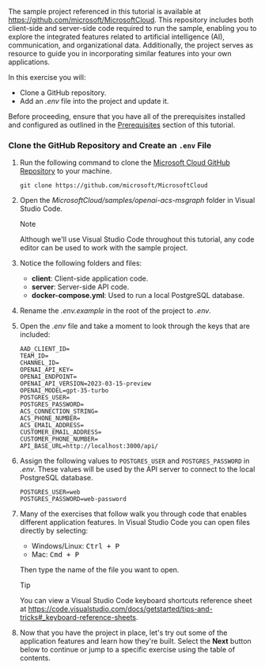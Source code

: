 <!-- markdownlint-disable MD041 -->

The sample project referenced in this tutorial is available at <a href="https://github.com/microsoft/MicrosoftCloud" target="_blank" rel="noopener">https://github.com/microsoft/MicrosoftCloud</a>. This repository includes both client-side and server-side code required to run the sample, enabling you to explore the integrated features related to artificial intelligence (AI), communication, and organizational data. Additionally, the project serves as resource to guide you in incorporating similar features into your own applications.

In this exercise you will:

- Clone a GitHub repository.
- Add an *.env* file into the project and update it.

Before proceeding, ensure that you have all of the prerequisites installed and configured as outlined in the [Prerequisites](/microsoft-cloud/dev/tutorials/openai-acs-msgraph/#prerequisites) section of this tutorial.

### Clone the GitHub Repository and Create an `.env` File

1. Run the following command to clone the [Microsoft Cloud GitHub Repository](https://github.com/microsoft/MicrosoftCloud) to your machine.

    ```console
    git clone https://github.com/microsoft/MicrosoftCloud
    ```

1. Open the *MicrosoftCloud/samples/openai-acs-msgraph* folder in Visual Studio Code.

    > [!NOTE]
    > Although we'll use Visual Studio Code throughout this tutorial, any code editor can be used to work with the sample project.

1. Notice the following folders and files:

    - **client**: Client-side application code.
    - **server**: Server-side API code.
    - **docker-compose.yml**: Used to run a local PostgreSQL database.

1. Rename the *.env.example* in the root of the project to *.env*. 

1. Open the *.env* file and take a moment to look through the keys that are included:

    ```
    AAD_CLIENT_ID=
    TEAM_ID=
    CHANNEL_ID=
    OPENAI_API_KEY=
    OPENAI_ENDPOINT=
    OPENAI_API_VERSION=2023-03-15-preview
    OPENAI_MODEL=gpt-35-turbo
    POSTGRES_USER=
    POSTGRES_PASSWORD=
    ACS_CONNECTION_STRING=
    ACS_PHONE_NUMBER=
    ACS_EMAIL_ADDRESS=
    CUSTOMER_EMAIL_ADDRESS=
    CUSTOMER_PHONE_NUMBER=
    API_BASE_URL=http://localhost:3000/api/
    ```

1. Assign the following values to `POSTGRES_USER` and `POSTGRES_PASSWORD` in *.env*. These values will be used by the API server to connect to the local PostgreSQL database.

    ```
    POSTGRES_USER=web
    POSTGRES_PASSWORD=web-password
    ```

1. Many of the exercises that follow walk you through code that enables different application features. In Visual Studio Code you can open files directly by selecting:

    - Windows/Linux: <kbd>Ctrl + P</kdb>
    - Mac: <kbd>Cmd + P</kdb>

    Then type the name of the file you want to open. 

    > [!TIP]
    > You can view a Visual Studio Code keyboard shortcuts reference sheet at https://code.visualstudio.com/docs/getstarted/tips-and-tricks#_keyboard-reference-sheets.

1. Now that you have the project in place, let's try out some of the application features and learn how they're built. Select the **Next** button below to continue or jump to a specific exercise using the table of contents.
